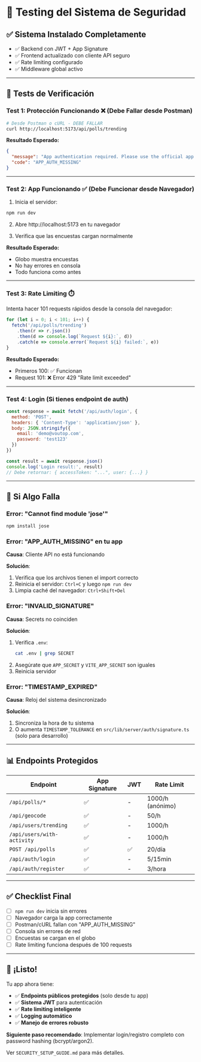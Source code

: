 # 🧪 Testing del Sistema de Seguridad

## ✅ Sistema Instalado Completamente

- ✅ Backend con JWT + App Signature
- ✅ Frontend actualizado con cliente API seguro
- ✅ Rate limiting configurado
- ✅ Middleware global activo

---

## 🧪 Tests de Verificación

### Test 1: Protección Funcionando ❌ (Debe Fallar desde Postman)

```bash
# Desde Postman o cURL - DEBE FALLAR
curl http://localhost:5173/api/polls/trending
```

**Resultado Esperado:**
```json
{
  "message": "App authentication required. Please use the official app.",
  "code": "APP_AUTH_MISSING"
}
```

---

### Test 2: App Funcionando ✅ (Debe Funcionar desde Navegador)

1. Inicia el servidor:
```bash
npm run dev
```

2. Abre http://localhost:5173 en tu navegador

3. Verifica que las encuestas cargan normalmente

**Resultado Esperado:**
- Globo muestra encuestas
- No hay errores en consola
- Todo funciona como antes

---

### Test 3: Rate Limiting ⏱️

Intenta hacer 101 requests rápidos desde la consola del navegador:

```javascript
for (let i = 0; i < 101; i++) {
  fetch('/api/polls/trending')
    .then(r => r.json())
    .then(d => console.log(`Request ${i}:`, d))
    .catch(e => console.error(`Request ${i} failed:`, e))
}
```

**Resultado Esperado:**
- Primeros 100: ✅ Funcionan
- Request 101: ❌ Error 429 "Rate limit exceeded"

---

### Test 4: Login (Si tienes endpoint de auth)

```javascript
const response = await fetch('/api/auth/login', {
  method: 'POST',
  headers: { 'Content-Type': 'application/json' },
  body: JSON.stringify({
    email: 'demo@voutop.com',
    password: 'test123'
  })
})

const result = await response.json()
console.log('Login result:', result)
// Debe retornar: { accessToken: "...", user: {...} }
```

---

## 🐛 Si Algo Falla

### Error: "Cannot find module 'jose'"
```bash
npm install jose
```

### Error: "APP_AUTH_MISSING" en tu app
**Causa**: Cliente API no está funcionando

**Solución**:
1. Verifica que los archivos tienen el import correcto
2. Reinicia el servidor: `Ctrl+C` y luego `npm run dev`
3. Limpia caché del navegador: `Ctrl+Shift+Del`

### Error: "INVALID_SIGNATURE"
**Causa**: Secrets no coinciden

**Solución**:
1. Verifica `.env`:
   ```bash
   cat .env | grep SECRET
   ```
2. Asegúrate que `APP_SECRET` y `VITE_APP_SECRET` son iguales
3. Reinicia servidor

### Error: "TIMESTAMP_EXPIRED"
**Causa**: Reloj del sistema desincronizado

**Solución**:
1. Sincroniza la hora de tu sistema
2. O aumenta `TIMESTAMP_TOLERANCE` en `src/lib/server/auth/signature.ts` (solo para desarrollo)

---

## 📊 Endpoints Protegidos

| Endpoint | App Signature | JWT | Rate Limit |
|----------|---------------|-----|------------|
| `/api/polls/*` | ✅ | - | 1000/h (anónimo) |
| `/api/geocode` | ✅ | - | 50/h |
| `/api/users/trending` | ✅ | - | 1000/h |
| `/api/users/with-activity` | ✅ | - | 1000/h |
| `POST /api/polls` | ✅ | ✅ | 20/día |
| `/api/auth/login` | ✅ | - | 5/15min |
| `/api/auth/register` | ✅ | - | 3/hora |

---

## ✅ Checklist Final

- [ ] `npm run dev` inicia sin errores
- [ ] Navegador carga la app correctamente
- [ ] Postman/cURL fallan con "APP_AUTH_MISSING"
- [ ] Consola sin errores de red
- [ ] Encuestas se cargan en el globo
- [ ] Rate limiting funciona después de 100 requests

---

## 🎉 ¡Listo!

Tu app ahora tiene:
- ✅ **Endpoints públicos protegidos** (solo desde tu app)
- ✅ **Sistema JWT** para autenticación
- ✅ **Rate limiting inteligente**
- ✅ **Logging automático**
- ✅ **Manejo de errores robusto**

**Siguiente paso recomendado**: Implementar login/registro completo con password hashing (bcrypt/argon2).

Ver `SECURITY_SETUP_GUIDE.md` para más detalles.
